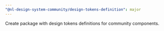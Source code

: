 ```yaml
---
"@nl-design-system-community/design-tokens-definition": major
---
```


Create package with design tokens definitions for community components.

